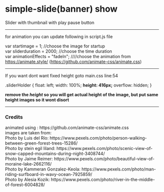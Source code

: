# simple-slide(banner) show
Slider with thumbnail with play pause button


______________________________________________________________________________________
for animation you can update following in script.js file

var startimage = 1;    //choose the image for startup <br>
var sliderduration = 2000; //choose the time duration <br>
var animationEffects = "fadeIn"; ////choose the animation from https://animate.style/ (https://github.com/animate-css/animate.css) <br>


______________________________________________________________________________________
If you want dont want fixed height goto main.css line:54

.sliderHolder {
    float: left;
    width: 100%;
    <b>height: 416px;</b>
    overflow: hidden;
}

<strong>remove the <i>height</i> so you will get actual height of the image, but put same height images so it wont disort</strong>
______________________________________________________________________________________
<h3>Credits</h3>
animated using :  https://github.com/animate-css/animate.css

<br>
images are taken from:<br>
Photo by Luis del Río: https://www.pexels.com/photo/person-walking-between-green-forest-trees-15286/<br>
Photo by stein egil liland: https://www.pexels.com/photo/scenic-view-of-snow-capped-mountains-during-night-3408744/<br>
Photo by Jaime Reimer: https://www.pexels.com/photo/beautiful-view-of-moraine-lake-2662116/<br>
Photo by Kammeran Gonzalez-Keola: https://www.pexels.com/photo/man-riding-surfboard-in-wavy-ocean-7925859/<br>
Photo by Alesia  Kozik: https://www.pexels.com/photo/river-in-the-middle-of-forest-6004828/<br>
